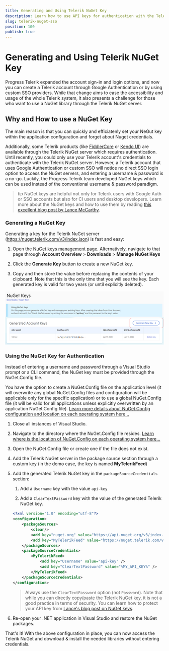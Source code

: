 ```yaml
---
title: Generating and Using Telerik NuGet Key
description: Learn how to use API keys for authentication with the Telerik NuGet server when you have an SSO account and cannot use a username and password. 
slug: telerik-nuget-sso
position: 100
publish: true
---
```


# Generating and Using Telerik NuGet Key

Progress Telerik expanded the account sign-in and login options, and now you can create a Telerik account through Google Authentication or by using custom SSO providers. While that change aims to ease the accessibility and usage of the whole Telerik system, it also presents a challenge for those who want to use a NuGet library through the Telerik NuGet server.

## Why and How to use a NuGet Key

The main reason is that you can quickly and efficiatenly set your NeGut key within the application configuration and forget about Nuget credentials.

Additionally, some Telerik products (like [FiddlerCore](https://docs.telerik.com/fiddlercore/getting-started/telerik-nuget-server) or [Kendo UI](https://docs.telerik.com/kendo-ui/intro/installation/nuget-install)) are available through the Telerik NuGet server which requires authentication. Until recently, you could only use your Telerik account's credentials to authenticate with the Telerik NuGet server. However, a Telerik account that uses Google Authentication or custom SSO will notice no direct SSO login option to access the NuGet servers, and entering a username & password is a no-go. Luckily, the Progress Telerik team developed NuGet keys which can be used instead of the conventional username & password paradigm. 

>tip NuGet keys are helpful not only for Telerik users with Google Auth or SSO accounts but also for CI users and desktop developers. Learn more about the NuGet keys and how to use them by reading [this excellent blog post by Lance McCarthy](https://www.telerik.com/blogs/announcing-nuget-keys).

### Generating a NuGet Key

Generating a key for the Telerik NuGet server (https://nuget.telerik.com/v3/index.json) is fast and easy:

1. Open the [NuGet keys management page](https://www.telerik.com/account/downloads/nuget-keys). Alternatively, navigate to that page through **Account Overview** > **Downloads** > **Manage NuGet Keys**

1. Click the **Generate Key** button to create a new NuGet key. 

1. Copy and then store the value before replacing the contents of your clipboard. Note that this is the only time that you will see the key. Each generated key is valid for two years (or until explicitly deleted).

![Generate new key](./images/nuget-keys-telerik-001.png)

### Using the NuGet Key for Authentication

Instead of entering a username and password through a Visual Studio prompt or a CLI command, the NuGet key must be provided through the NuGet.Config file. 

You have the option to create a NuGet.Config file on the application level (it will overwrite any global NuGet.Config files and configuration will be applicable only for the specific application) or to use a global NuGet.Config file (it will be valid for all applications unless explicitly overwritten by an application NuGet.Config file). [Learn more details about NuGet.Config configuration and location on each operating system here...](https://learn.microsoft.com/en-us/nuget/consume-packages/configuring-nuget-behavior)

1. Close all instances of Visual Studio.

1. Navigate to the directory where the NuGet.Config file resides. [Learn where is the location of NuGet.Config on each operating system here...](https://learn.microsoft.com/en-us/nuget/consume-packages/configuring-nuget-behavior#config-file-locations-and-uses)

1. Open the NuGet.Config file or create one if the file does not exist.

1. Add the Telerik NuGet server in the package source section through a custom key (in the demo case, the key is named **MyTelerikFeed**)

1. Add the generated Telerik NuGet key in the `packageSourceCredentials` section:

   1. Add a `Username` key with the value `api-key`
   
   1. Add a `ClearTextPassword` key with the value of the generated Telerik NuGet key.

    ```XML
    <?xml version="1.0" encoding="utf-8"?>
    <configuration>
        <packageSources>
            <clear/>
            <add key="nuget.org" value="https://api.nuget.org/v3/index.json" protocolVersion="3" />
            <add key="MyTelerikFeed" value="https://nuget.telerik.com/v3/index.json" protocolVersion="3"/>
        </packageSources>
        <packageSourceCredentials>
            <MyTelerikFeed>
                <add key="Username" value="api-key" />
                <add key="ClearTextPassword" value="%MY_API_KEY%" />
            </MyTelerikFeed>
        </packageSourceCredentials>
    </configuration>
    ```

    >Always use the `ClearTextPassword` option (not `Password`). Note that while you can directly copy/paste the Telerik NuGet key, it is not a good practice in terms of security. You can learn how to protect your API key from [Lance's blog post on NuGet keys](https://www.telerik.com/blogs/announcing-nuget-keys).

1. Re-open your .NET application in Visual Studio and restore the NuGet packages.

That's it! With the above configuration in place, you can now access the Telerik NuGet and download & install the needed libraries without entering credentials.
